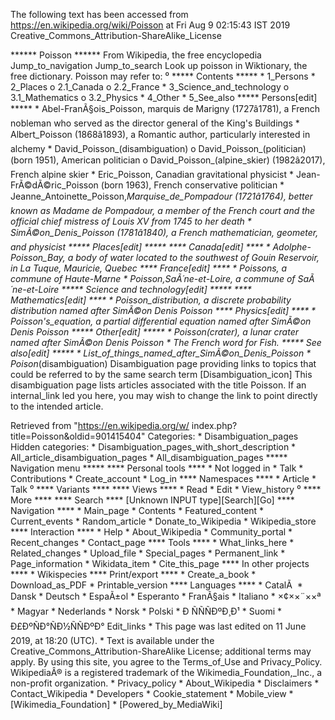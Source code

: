 The following text has been accessed from https://en.wikipedia.org/wiki/Poisson at Fri Aug 9 02:15:43 IST 2019
Creative_Commons_Attribution-ShareAlike_License




















****** Poisson ******
From Wikipedia, the free encyclopedia
Jump_to_navigation Jump_to_search
 Look up poisson in Wiktionary, the free dictionary.
Poisson may refer to:
⁰
***** Contents *****
    * 1_Persons
    * 2_Places
          o 2.1_Canada
          o 2.2_France
    * 3_Science_and_technology
          o 3.1_Mathematics
          o 3.2_Physics
    * 4_Other
    * 5_See_also
***** Persons[edit] *****
    * Abel-FranÃ§ois_Poisson, marquis de Marigny (1727â1781), a French
      nobleman who served as the director general of the King's Buildings
    * Albert_Poisson (1868â1893), a Romantic author, particularly interested
      in alchemy
    * David_Poisson_(disambiguation)
          o David_Poisson_(politician) (born 1951), American politician
          o David_Poisson_(alpine_skier) (1982â2017), French alpine skier
    * Eric_Poisson, Canadian gravitational physicist
    * Jean-FrÃ©dÃ©ric_Poisson (born 1963), French conservative politician
    * Jeanne_Antoinette_Poisson,_Marquise_de_Pompadour (1721â1764), better
      known as Madame de Pompadour, a member of the French court and the
      official chief mistress of Louis XV from 1745 to her death
    * SimÃ©on_Denis_Poisson (1781â1840), a French mathematician, geometer,
      and physicist
***** Places[edit] *****
**** Canada[edit] ****
    * Adolphe-Poisson_Bay, a body of water located to the southwest of Gouin
      Reservoir, in La Tuque, Mauricie, Quebec
**** France[edit] ****
    * Poissons, a commune of Haute-Marne
    * Poisson,_SaÃ´ne-et-Loire, a commune of SaÃ´ne-et-Loire
***** Science and technology[edit] *****
**** Mathematics[edit] ****
    * Poisson_distribution, a discrete probability distribution named after
      SimÃ©on Denis Poisson
**** Physics[edit] ****
    * Poisson's_equation, a partial differential equation named after SimÃ©on
      Denis Poisson
***** Other[edit] *****
    * Poisson_(crater), a lunar crater named after SimÃ©on Denis Poisson
    * The French word for Fish.
***** See also[edit] *****
    * List_of_things_named_after_SimÃ©on_Denis_Poisson
    * Poison_(disambiguation)
                      Disambiguation page providing links to topics that could
                      be referred to by the same search term
[Disambiguation_icon] This disambiguation page lists articles associated with
                      the title Poisson.
                      If an internal_link led you here, you may wish to change
                      the link to point directly to the intended article.

Retrieved from "https://en.wikipedia.org/w/
index.php?title=Poisson&oldid=901415404"
Categories:
    * Disambiguation_pages
Hidden categories:
    * Disambiguation_pages_with_short_description
    * All_article_disambiguation_pages
    * All_disambiguation_pages
***** Navigation menu *****
**** Personal tools ****
    * Not logged in
    * Talk
    * Contributions
    * Create_account
    * Log_in
**** Namespaces ****
    * Article
    * Talk
⁰
**** Variants ****
**** Views ****
    * Read
    * Edit
    * View_history
⁰
**** More ****
**** Search ****
[Unknown INPUT type][Search][Go]
**** Navigation ****
    * Main_page
    * Contents
    * Featured_content
    * Current_events
    * Random_article
    * Donate_to_Wikipedia
    * Wikipedia_store
**** Interaction ****
    * Help
    * About_Wikipedia
    * Community_portal
    * Recent_changes
    * Contact_page
**** Tools ****
    * What_links_here
    * Related_changes
    * Upload_file
    * Special_pages
    * Permanent_link
    * Page_information
    * Wikidata_item
    * Cite_this_page
**** In other projects ****
    * Wikispecies
**** Print/export ****
    * Create_a_book
    * Download_as_PDF
    * Printable_version
**** Languages ****
    * CatalÃ 
    * Dansk
    * Deutsch
    * EspaÃ±ol
    * Esperanto
    * FranÃ§ais
    * Italiano
    * ×¢××¨××ª
    * Magyar
    * Nederlands
    * Norsk
    * Polski
    * Ð ÑÑÑÐºÐ¸Ð¹
    * Suomi
    * Ð£ÐºÑÐ°ÑÐ½ÑÑÐºÐ°
Edit_links
    * This page was last edited on 11 June 2019, at 18:20 (UTC).
    * Text is available under the Creative_Commons_Attribution-ShareAlike
      License; additional terms may apply. By using this site, you agree to the
      Terms_of_Use and Privacy_Policy. WikipediaÂ® is a registered trademark of
      the Wikimedia_Foundation,_Inc., a non-profit organization.
    * Privacy_policy
    * About_Wikipedia
    * Disclaimers
    * Contact_Wikipedia
    * Developers
    * Cookie_statement
    * Mobile_view
    * [Wikimedia_Foundation]
    * [Powered_by_MediaWiki]
